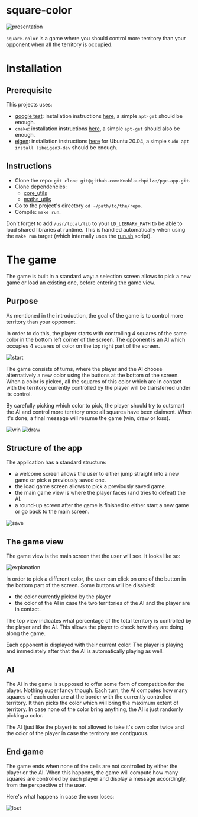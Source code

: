 # square-color

![presentation](resources/presentation.png)

`square-color` is a game where you should control more territory than your opponent when all the territory is occupied.

# Installation

## Prerequisite

This projects uses:

- [google test](https://github.com/google/googletest): installation instructions [here](https://www.eriksmistad.no/getting-started-with-google-test-on-ubuntu/), a simple `apt-get` should be enough.
- `cmake`: installation instructions [here](https://askubuntu.com/questions/355565/how-do-i-install-the-latest-version-of-cmake-from-the-command-line), a simple `apt-get` should also be enough.
- [eigen](https://eigen.tuxfamily.org/index.php?title=Main_Page): installation instructions [here](https://www.cyberithub.com/how-to-install-eigen3-on-ubuntu-20-04-lts-focal-fossa/) for Ubuntu 20.04, a simple `sudo apt install libeigen3-dev` should be enough.

## Instructions

- Clone the repo: `git clone git@github.com:Knoblauchpilze/pge-app.git`.
- Clone dependencies:
  - [core_utils](https://github.com/Knoblauchpilze/core_utils)
  - [maths_utils](https://github.com/Knoblauchpilze/maths_utils)
- Go to the project's directory `cd ~/path/to/the/repo`.
- Compile: `make run`.

Don't forget to add `/usr/local/lib` to your `LD_LIBRARY_PATH` to be able to load shared libraries at runtime. This is handled automatically when using the `make run` target (which internally uses the [run.sh](data/run.sh) script).

# The game

The game is built in a standard way: a selection screen allows to pick a new game or load an existing one, before entering the game view.

## Purpose

As mentioned in the introduction, the goal of the game is to control more territory than your opponent.

In order to do this, the player starts with controlling 4 squares of the same color in the bottom left corner of the screen. The opponent is an AI which occupies 4 squares of color on the top right part of the screen.

![start](resources/start.png)

The game consists of turns, where the player and the AI choose alternatively a new color using the buttons at the bottom of the screen. When a color is picked, all the squares of this color which are in contact with the territory currently controlled by the player will be transferred under its control.

By carefully picking which color to pick, the player should try to outsmart the AI and control more territory once all squares have been claiment. When it's done, a final message will resume the game (win, draw or loss).

![win](resources/win.png)
![draw](resources/draw.png)

## Structure of the app

The application has a standard structure:

- a welcome screen allows the user to either jump straight into a new game or pick a previously saved one.
- the load game screen allows to pick a previously saved game.
- the main game view is where the player faces (and tries to defeat) the AI.
- a round-up screen after the game is finished to either start a new game or go back to the main screen.

![save](resources/save.png)

## The game view

The game view is the main screen that the user will see. It looks like so:

![explanation](resources/explanation.png)

In order to pick a different color, the user can click on one of the button in the bottom part of the screen. Some buttons will be disabled:

- the color currently picked by the player
- the color of the AI in case the two territories of the AI and the player are in contact.

The top view indicates what percentage of the total territory is controlled by the player and the AI. This allows the player to check how they are doing along the game.

Each opponent is displayed with their current color. The player is playing and immediately after that the AI is automatically playing as well.

## AI

The AI in the game is supposed to offer some form of competition for the player. Nothing super fancy though. Each turn, the AI computes how many squares of each color are at the border with the currently controlled territory. It then picks the color which will bring the maximum extent of territory. In case none of the color bring anything, the AI is just randomly picking a color.

The AI (just like the player) is not allowed to take it's own color twice and the color of the player in case the territory are contiguous.

## End game

The game ends when none of the cells are not controlled by either the player or the AI. When this happens, the game will compute how many squares are controlled by each player and display a message accordingly, from the perspective of the user.

Here's what happens in case the user loses:

![lost](resources/lost.png)
